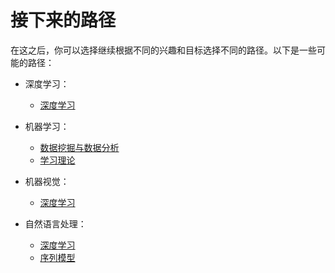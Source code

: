 # 接下来的路径

在这之后，你可以选择继续根据不同的兴趣和目标选择不同的路径。以下是一些可能的路径：

- 深度学习：
  - [深度学习](./4-DeepLearning/)

- 机器学习：
  - [数据挖掘与数据分析](./DataMining/README.md)
  - [学习理论](./7-LearningTheory/README.md)

- 机器视觉：
  - [深度学习](./4-DeepLearning/README.md)

- 自然语言处理：
  - [深度学习](./4-DeepLearning/README.md)
  - [序列模型](./5-SequenceModel/README.md)